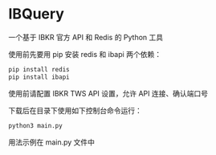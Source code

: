 # IBQuery
一个基于 IBKR 官方 API 和 Redis 的 Python 工具

使用前先要用 pip 安装 redis 和 ibapi 两个依赖：
```bash
pip install redis
pip install ibapi
```

使用前请配置 IBKR TWS API 设置，允许 API 连接、确认端口号

下载后在目录下使用如下控制台命令运行：
```bash
python3 main.py
```
用法示例在 main.py 文件中
